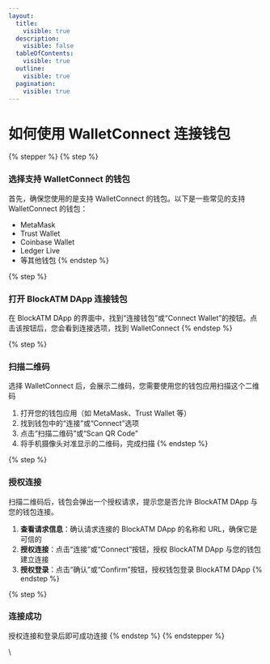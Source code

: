 ```yaml
---
layout:
  title:
    visible: true
  description:
    visible: false
  tableOfContents:
    visible: true
  outline:
    visible: true
  pagination:
    visible: true
---
```


# 如何使用 WalletConnect 连接钱包

{% stepper %}
{% step %}
### 选择支持 WalletConnect 的钱包

首先，确保您使用的是支持 WalletConnect 的钱包。以下是一些常见的支持 WalletConnect 的钱包：

* MetaMask
* Trust Wallet
* Coinbase Wallet
* Ledger Live
* 等其他钱包
{% endstep %}

{% step %}
### 打开 BlockATM DApp 连接钱包

在 BlockATM DApp 的界面中，找到“连接钱包”或“Connect Wallet”的按钮。点击该按钮后，您会看到连接选项，找到 WalletConnect
{% endstep %}

{% step %}
### 扫描二维码

选择 WalletConnect 后，会展示二维码，您需要使用您的钱包应用扫描这个二维码

1. 打开您的钱包应用（如 MetaMask、Trust Wallet 等）
2. 找到钱包中的“连接”或“Connect”选项
3. 点击“扫描二维码”或“Scan QR Code”
4. 将手机摄像头对准显示的二维码，完成扫描
{% endstep %}

{% step %}
### 授权连接

扫描二维码后，钱包会弹出一个授权请求，提示您是否允许 BlockATM DApp 与您的钱包连接。

1. **查看请求信息**：确认请求连接的 BlockATM DApp 的名称和 URL，确保它是可信的
2. **授权连接**：点击“连接”或“Connect”按钮，授权 BlockATM DApp 与您的钱包建立连接
3. **授权登录**：点击“确认”或“Confirm”按钮，授权钱包登录 BlockATM DApp
{% endstep %}

{% step %}
### 连接成功

授权连接和登录后即可成功连接
{% endstep %}
{% endstepper %}

\
